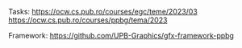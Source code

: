 Tasks: https://ocw.cs.pub.ro/courses/egc/teme/2023/03
       https://ocw.cs.pub.ro/courses/ppbg/tema/2023

Framework: https://github.com/UPB-Graphics/gfx-framework-ppbg
